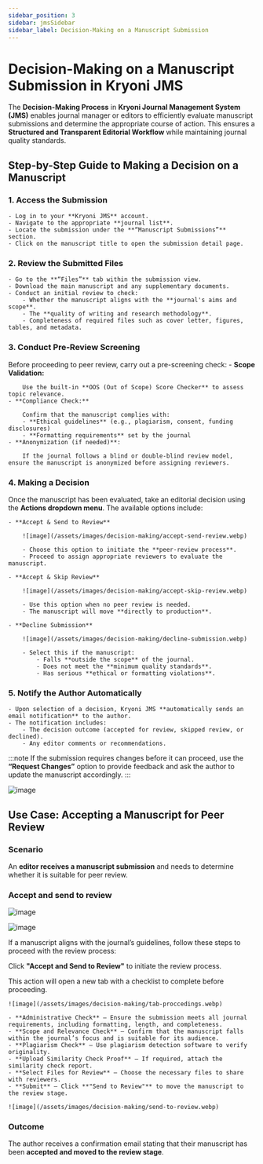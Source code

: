 ```yaml
---
sidebar_position: 3
sidebar: jmsSidebar
sidebar_label: Decision-Making on a Manuscript Submission
---
```


# Decision-Making on a Manuscript Submission in Kryoni JMS

The **Decision-Making Process** in **Kryoni Journal Management System (JMS)** enables journal manager or editors to efficiently evaluate manuscript submissions and determine the appropriate course of action. This ensures a **Structured and Transparent Editorial Workflow** while maintaining journal quality standards.

## Step-by-Step Guide to Making a Decision on a Manuscript

### 1. Access the Submission

    - Log in to your **Kryoni JMS** account.
    - Navigate to the appropriate **journal list**.
    - Locate the submission under the **“Manuscript Submissions”** section.
    - Click on the manuscript title to open the submission detail page.

### 2. Review the Submitted Files

    - Go to the **“Files”** tab within the submission view.
    - Download the main manuscript and any supplementary documents.
    - Conduct an initial review to check:
        - Whether the manuscript aligns with the **journal's aims and scope**.
        - The **quality of writing and research methodology**.
        - Completeness of required files such as cover letter, figures, tables, and metadata.

### 3. Conduct Pre-Review Screening

Before proceeding to peer review, carry out a pre-screening check:
    - **Scope Validation:**

        Use the built-in **OOS (Out of Scope) Score Checker** to assess topic relevance.
    - **Compliance Check:**

        Confirm that the manuscript complies with:
        - **Ethical guidelines** (e.g., plagiarism, consent, funding disclosures)
        - **Formatting requirements** set by the journal
    - **Anonymization (if needed)**:

        If the journal follows a blind or double-blind review model, ensure the manuscript is anonymized before assigning reviewers.

### 4. Making a Decision

Once the manuscript has been evaluated, take an editorial decision using the **Actions dropdown menu**. The available options include:

    - **Accept & Send to Review**

        ![image](/assets/images/decision-making/accept-send-review.webp)

        - Choose this option to initiate the **peer-review process**.
        - Proceed to assign appropriate reviewers to evaluate the manuscript.

    - **Accept & Skip Review**

        ![image](/assets/images/decision-making/accept-skip-review.webp)

        - Use this option when no peer review is needed.
        - The manuscript will move **directly to production**.

    - **Decline Submission**

        ![image](/assets/images/decision-making/decline-submission.webp)

        - Select this if the manuscript:
            - Falls **outside the scope** of the journal.
            - Does not meet the **minimum quality standards**.
            - Has serious **ethical or formatting violations**.

### 5. Notify the Author Automatically

    - Upon selection of a decision, Kryoni JMS **automatically sends an email notification** to the author.
    - The notification includes:
        - The decision outcome (accepted for review, skipped review, or declined).
        - Any editor comments or recommendations.

:::note
If the submission requires changes before it can proceed, use the **“Request Changes”** option to provide feedback and ask the author to update the manuscript accordingly.
:::

![image](/assets/images/decision-making/notify-author.webp)

## Use Case: Accepting a Manuscript for Peer Review

### Scenario

An **editor receives a manuscript submission** and needs to determine whether it is suitable for peer review.

### Accept and send to review

![image](/assets/images/decision-making/scenario-accept.webp)

![image](/assets/images/decision-making/tab-checklist.webp)

If a manuscript aligns with the journal’s guidelines, follow these steps to proceed with the review process:

Click **"Accept and Send to Review"** to initiate the review process.

This action will open a new tab with a checklist to complete before proceeding.

    ![image](/assets/images/decision-making/tab-proccedings.webp)

    - **Administrative Check** – Ensure the submission meets all journal requirements, including formatting, length, and completeness.
    - **Scope and Relevance Check** – Confirm that the manuscript falls within the journal’s focus and is suitable for its audience.
    - **Plagiarism Check** – Use plagiarism detection software to verify originality.
    - **Upload Similarity Check Proof** – If required, attach the similarity check report.
    - **Select Files for Review** – Choose the necessary files to share with reviewers.
    - **Submit** – Click **"Send to Review"** to move the manuscript to the review stage.

    ![image](/assets/images/decision-making/send-to-review.webp)

### Outcome

The author receives a confirmation email stating that their manuscript has been **accepted and moved to the review stage**.
